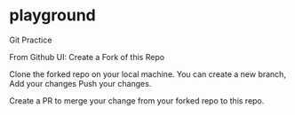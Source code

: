 # playground
Git Practice

From Github UI: Create a Fork of this Repo

Clone the forked repo on your local machine.
You can create a new branch, Add your changes
Push your changes.

Create a PR to merge your change from your forked repo to this repo.
